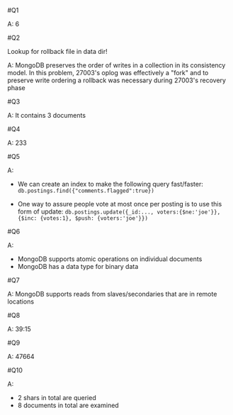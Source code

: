 #Q1

A: 6

#Q2

Lookup for rollback file in data dir!

A: MongoDB preserves the order of writes in a collection in its consistency
model. In this problem, 27003's oplog was effectively a "fork" and to
preserve write ordering a rollback was necessary during 27003's recovery phase

#Q3

A: It contains 3 documents

#Q4

A: 233

#Q5

A: 

- We can create an index to make the following query fast/faster:
`db.postings.find({"comments.flagged":true})`

- One way to assure people vote at most once per posting is to use this form
    of update:
`db.postings.update({_id:..., voters:{$ne:'joe'}}, {$inc: {votes:1}, $push:
{voters:'joe'}})`

#Q6

A:
- MongoDB supports atomic operations on individual documents
- MongoDB has a data type for binary data

#Q7

A: MongoDB supports reads from slaves/secondaries that are in remote locations

#Q8

A: 39:15

#Q9

A: 47664

#Q10

A:

- 2 shars in total are queried
- 8 documents in total are examined
